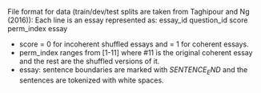 File format for data (train/dev/test splits are taken from Taghipour and Ng (2016)):
Each line is an essay represented as:
essay_id question_id score perm_index essay

* score = 0 for incoherent shuffled essays and = 1 for coherent essays.
* perm_index ranges from [1-11] where #11 is the original coherent essay and the rest are the shuffled versions of it.
* essay: sentence boundaries are marked with $SENTENCE_END$ and the sentences are tokenized with white spaces.
